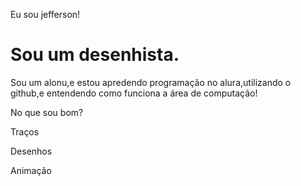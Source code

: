 <!DOCTYPE html>
<html lang="pt-br">
<head>
    <meta charset="UTF-8">
    <meta name="viewport" content="width=device-width, initial-scale=1.0">
    <title>Document</title>
    <link rel="stylesheet" href="style.css">
    <title>Portifólio de jefferson</title>
</head>
<body>
    <img src="cachorro.jpeg" alt="">
    <p>Eu sou jefferson!</p>
    <H1>Sou um desenhista.</H1>
    <P>Sou um alonu,e estou apredendo programação no alura,utilizando o github,e entendendo como funciona a área de computação!</P>
    <P>No que sou bom?</P>
    <Div>
        <P>Traços</P>
        <P>Desenhos</P>
        <P>Animação</P>
    </Div>
</body>
</html>
